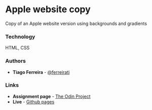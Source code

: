 # Apple website copy

Copy of an Apple website version using backgrounds and gradients

### Technology

HTML, CSS

### Authors

- **Tiago Ferreira** - [@ferreirati](https://github.com/ferreirati)

### Links

- **Assignment page** - [The Odin Project](https://www.theodinproject.com/courses/html5-and-css3/lessons/building-with-backgrounds-and-gradients)
- **Live** - [Github pages](https://ferreirati.github.io/mv-04-htmlcss-apple/src)
